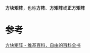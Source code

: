 
**方块矩阵**，也称**方阵**、**方矩阵**或**正方矩阵**

# 参考
[方块矩阵 - 维基百科，自由的百科全书](https://zh.wikipedia.org/zh-hans/%E6%96%B9%E5%9D%97%E7%9F%A9%E9%98%B5)
